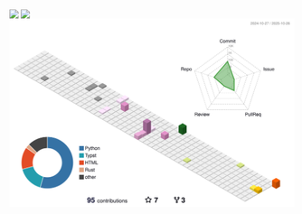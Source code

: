 <picture>
  <source
    srcset="https://github-readme-stats.vercel.app/api?username=yeelysia&size_weight=0.5&count_weight=0.5&show_icons=true&theme=dark&hide_border=true"
    media="(prefers-color-scheme: dark)"
  />
  <source
    srcset="https://github-readme-stats.vercel.app/api?username=yeelysia&size_weight=0.5&count_weight=0.5&show_icons=true&hide_border=true"
    media="(prefers-color-scheme: light), (prefers-color-scheme: no-preference)"
  />
  <img height=200px align="center" src="https://github-readme-stats.vercel.app/api?username=yeelysia&size_weight=0.5&count_weight=0.5&hide_border=true" />
</picture>

<picture>
  <source
    srcset="https://github-readme-stats.vercel.app/api/top-langs?username=YeElysia&layout=donut&langs_count=8&card_size=600&show_icons=true&theme=dark&hide_border=true"
    media="(prefers-color-scheme: dark)"
  />
  <source
    srcset="https://github-readme-stats.vercel.app/api/top-langs?username=YeElysia&layout=donut&langs_count=8&card_size=600&show_icons=true&hide_border=true"
    media="(prefers-color-scheme: light), (prefers-color-scheme: no-preference)"
  />
  <img height=200px align="center" src="https://github-readme-stats.vercel.app/api/top-langs?username=YeElysia&layout=donut&langs_count=8&card_size=600&hide_border=true" />
</picture>


<picture>
  <source
    srcset="https://github.com/YeElysia/YeElysia/blob/master/profile-3d-contrib/profile-season-animate.svg"
    media="(prefers-color-scheme: dark)"
  />
  <source
    srcset="https://github.com/YeElysia/YeElysia/blob/master/profile-3d-contrib/profile-season-animate.svg"
    media="(prefers-color-scheme: light), (prefers-color-scheme: no-preference)"
  />
  <img align="center" src="https://github.com/YeElysia/YeElysia/blob/master/profile-3d-contrib/profile-season-animate.svg" />
</picture>
